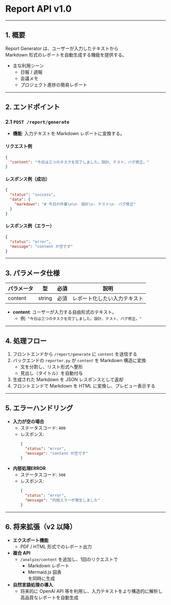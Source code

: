 # Report API v1.0

---

## 1. 概要
Report Generator は、ユーザーが入力したテキストから  
Markdown 形式のレポートを自動生成する機能を提供する。

- 主な利用シーン
  - 日報 / 週報
  - 会議メモ
  - プロジェクト進捗の簡易レポート

---

## 2. エンドポイント

### 2.1 `POST /report/generate`
- **機能**: 入力テキストを Markdown レポートに変換する。

#### リクエスト例
```json
{
  "content": "今日は三つのタスクを完了しました。設計、テスト、バグ修正。"
}
```
#### レスポンス例（成功）
```json
{
  "status": "success",
  "data": {
    "markdown": "# 今日の作業\n\n- 設計\n- テスト\n- バグ修正"
  }
}
```
#### レスポンス例（エラー）
```json
{
  "status": "error",
  "message": "content が空です"
}
```
---

## 3. パラメータ仕様

| パラメータ | 型     | 必須 | 説明                       |
|------------|--------|------|----------------------------|
| content    | string | 必須 | レポート化したい入力テキスト |

- **content**: ユーザーが入力する自由形式のテキスト。  
  - 例: `"今日は三つのタスクを完了しました。設計、テスト、バグ修正。"`

---

## 4. 処理フロー

1. フロントエンドから `/report/generate` に `content` を送信する  
2. バックエンドの `reporter.py` が `content` を Markdown 構造に変換  
   - 文を分割し、リスト形式へ整形  
   - 見出し（タイトル）を自動付与  
3. 生成された Markdown を JSON レスポンスとして返却  
4. フロントエンドで Markdown を HTML に変換し、プレビュー表示する  

---

## 5. エラーハンドリング

- **入力が空の場合**  
  - ステータスコード: `400`  
  - レスポンス:  
    ```json
    {
      "status": "error",
      "message": "content が空です"
    }
    ```
- **内部処理ERROR**  
  - ステータスコード: `500`  
  - レスポンス:  
    ```json
    {
      "status": "error",
      "message": "内部エラーが発生しました"
    }
    ```
---

## 6. 将来拡張（v2 以降）

- **エクスポート機能**  
  - PDF / HTML 形式でのレポート出力  
- **複合 API**  
  - `/analyze/content` を追加し、1回のリクエストで  
    - Markdown レポート  
    - Mermaid.js 図表  
    を同時に生成  
- **自然言語処理の導入**  
  - 将来的に OpenAI API 等を利用し、入力テキストをより構造的に解析し高品質なレポートを自動生成



